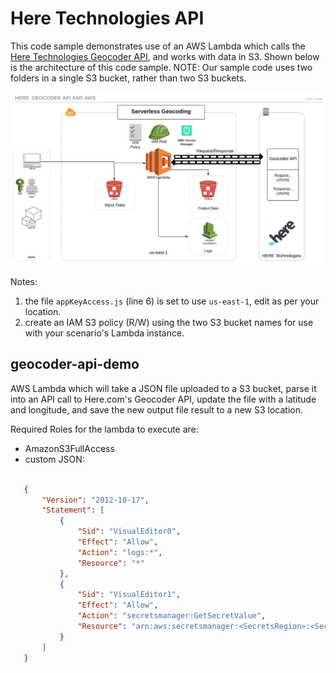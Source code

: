 # Here Technologies API

This code sample demonstrates use of an AWS Lambda which calls the [Here Technologies Geocoder API](https://developer.here.com/documentation/geocoder/topics/why-use.html), and works with data in S3.  Shown below is the architecture of this code sample.  NOTE: Our sample code uses two folders in a single S3 bucket, rather than two S3 buckets.

![geocoder-and-aws](/images/geocoder-and-aws.png)

Notes: 
1) the file `appKeyAccess.js` (line 6) is set to use `us-east-1`, edit as per your location.
2) create an IAM S3 policy (R/W) using the two S3 bucket names for use with your scenario's Lambda instance.

## geocoder-api-demo
AWS Lambda which will take a JSON file uploaded to a S3 bucket, parse it into an API call to Here.com's Geocoder API, update the file with a latitude and longitude, and save the new output file result to a new S3 location.

Required Roles for the lambda to execute are:
 - AmazonS3FullAccess
 - custom JSON:
 ```JSON
 
    {
        "Version": "2012-10-17",
        "Statement": [
            {
                "Sid": "VisualEditor0",
                "Effect": "Allow",
                "Action": "logs:*",
                "Resource": "*"
            },
            {
                "Sid": "VisualEditor1",
                "Effect": "Allow",
                "Action": "secretsmanager:GetSecretValue",
                "Resource": "arn:aws:secretsmanager:<SecretsRegion>:<SecretsAccount>:secret:<SecretName>"
            }
        ]
    }
```
